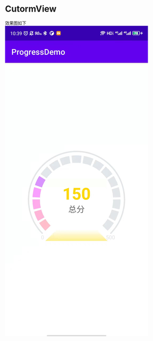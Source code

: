 # CutormView
效果图如下
 ![image](https://github.com/Levipeng/CutormView/blob/main/b17884b8a1c628879511e7865e9ce44.jpg)
